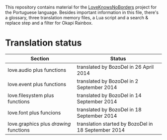 This repository contains material for the [LoveKnowsNoBorders](https://github.com/BozoDel/LoveKnowsNoBorders) project for the Portuguese language. Besides important information in this file, there's a glossary, three translation memory files, a Lua script and a search & replace step and a filter for Okapi Rainbox.

# Translation status

| Section                                  | Status                                              |
| ---------------------------------------- | --------------------------------------------------- |
| love.audio plus functions                | translated by BozoDel in 26 April 2014              |
| love.event plus functions                | translated by BozoDel in 2 September 2014           |
| love.filesystem plus functions           | translated by BozoDel in 14 September 2014          |
| love.font plus funcions                  | translated by BozoDel in 18 September 2014          |
| love.graphics plus *drawing* functions   | translation started by BozoDel in 18 September 2014 |
